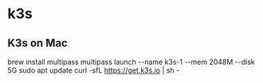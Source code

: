 # k3s

K3s on Mac
----------
brew install multipass
multipass launch --name k3s-1 --mem 2048M --disk 5G
sudo apt update
curl -sfL https://get.k3s.io | sh -


